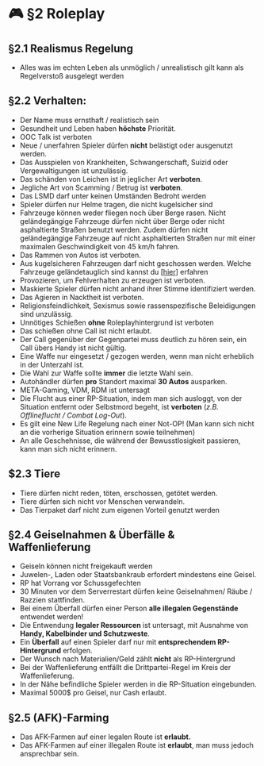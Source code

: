 
# 🎮 §2 Roleplay

## §2.1 Realismus Regelung

- Alles was im echten Leben als unmöglich / unrealistisch gilt kann als Regelverstoß ausgelegt werden

## §2.2 Verhalten:

- Der Name muss ernsthaft / realistisch sein
- Gesundheit und Leben haben **höchste** Priorität.
- OOC Talk ist verboten
- Neue / unerfahren Spieler dürfen **nicht** belästigt oder ausgenutzt werden.
- Das Ausspielen von Krankheiten, Schwangerschaft, Suizid oder Vergewaltigungen ist unzulässig.
- Das schänden von Leichen ist in jeglicher Art **verboten**.
- Jegliche Art von Scamming / Betrug ist **verboten**.
- Das LSMD darf unter keinen Umständen Bedroht werden
- Spieler dürfen nur Helme tragen, die nicht kugelsicher sind
- Fahrzeuge können weder fliegen noch über Berge rasen. Nicht geländegängige Fahrzeuge dürfen nicht über Berge oder nicht asphaltierte Straßen benutzt werden. Zudem dürfen nicht geländegängige Fahrzeuge auf nicht asphaltierten Straßen nur mit einer maximalen Geschwindigkeit von 45 km/h fahren.
- Das Rammen von Autos ist verboten.
- Aus kugelsicheren Fahrzeugen darf nicht geschossen werden.
Welche Fahrzeuge geländetauglich sind kannst du \[[hier](../../erklaerung/Fahrzeuge.md)] erfahren
- Provozieren, um Fehlverhalten zu erzeugen ist verboten.
- Maskierte Spieler dürfen nicht anhand ihrer Stimme identifiziert werden.
- Das Agieren in Nacktheit ist verboten.
- Religionsfeindlichkeit, Sexismus sowie rassenspezifische Beleidigungen sind unzulässig.
- Unnötiges Schießen **ohne** Roleplayhintergrund ist verboten
- Das schießen ohne Call ist nicht erlaubt.
- Der Call gegenüber der Gegenpartei muss deutlich zu hören sein, ein Call übers Handy ist nicht gültig.
- Eine Waffe nur eingesetzt / gezogen werden, wenn man nicht erheblich in der Unterzahl ist. 
- Die Wahl zur Waffe sollte **immer** die letzte Wahl sein. 
- Autohändler dürfen **pro** Standort maximal **30 Autos** ausparken.
- META-Gaming, VDM, RDM ist untersagt
- Die Flucht aus einer RP-Situation, indem man sich ausloggt, von der Situation entfernt oder Selbstmord begeht, ist **verboten** (_z.B. Offlineflucht / Combat Log-Out_).
- Es gilt eine New Life Regelung nach einer Not-OP! (Man kann sich nicht an die vorherige Situation erinnern sowie teilnehmen) 
- An alle Geschehnisse, die während der Bewusstlosigkeit passieren, kann man sich nicht erinnern.

## $2.3 Tiere
- Tiere dürfen nicht reden, töten, erschossen, getötet werden.
- Tiere dürfen sich nicht vor Menschen verwandeln. 
- Das Tierpaket darf nicht zum eigenen Vorteil genutzt werden

## §2.4 Geiselnahmen & Überfälle & Waffenlieferung

- Geiseln können nicht freigekauft werden
- Juwelen-, Laden oder Staatsbankraub erfordert mindestens eine Geisel.
- RP hat Vorrang vor Schussgefechten
- 30 Minuten vor dem Serverrestart dürfen keine Geiselnahmen/ Räube / Razzien stattfinden.
- Bei einem Überfall dürfen einer Person **alle illegalen Gegenstände** entwendet werden!
- Die Entwendung **legaler Ressourcen** ist untersagt, mit Ausnahme von **Handy, Kabelbinder und Schutzweste**.
- Ein **Überfall** auf einen Spieler darf nur mit **entsprechendem RP-Hintergrund** erfolgen. 
- Der Wunsch nach Materialien/Geld zählt **nicht** als RP-Hintergrund
- Bei der Waffenlieferung entfällt die Drittpartei-Regel im Kreis der Waffenlieferung.
- In der Nähe befindliche Spieler werden in die RP-Situation eingebunden.
- Maximal 5000$ pro Geisel, nur Cash erlaubt.

## §2.5 (AFK)-Farming

- Das AFK-Farmen auf einer legalen Route ist **erlaubt.**
- Das AFK-Farmen auf einer illegalen Route ist **erlaubt**, man muss jedoch ansprechbar sein.